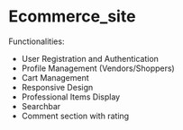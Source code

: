 # Ecommerce_site

Functionalities:

- User Registration and Authentication
- Profile Management (Vendors/Shoppers)
- Cart Management
- Responsive Design
- Professional Items Display
- Searchbar
- Comment section with rating
